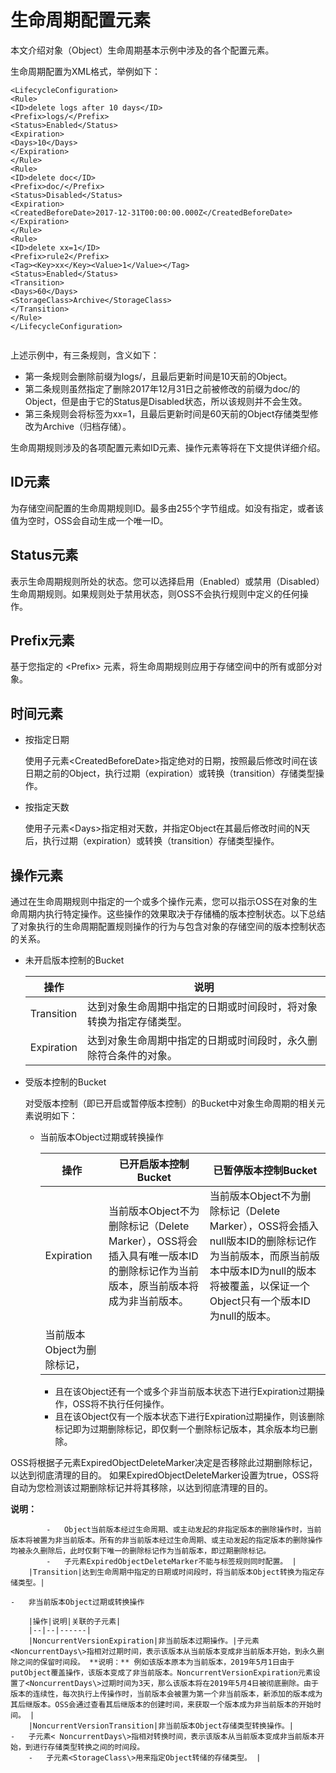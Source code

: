 # 生命周期配置元素

本文介绍对象（Object）生命周期基本示例中涉及的各个配置元素。

生命周期配置为XML格式，举例如下：

```
<LifecycleConfiguration>
<Rule>
<ID>delete logs after 10 days</ID>
<Prefix>logs/</Prefix>
<Status>Enabled</Status>
<Expiration>
<Days>10</Days>
</Expiration>
</Rule>
<Rule>
<ID>delete doc</ID>
<Prefix>doc/</Prefix>
<Status>Disabled</Status>
<Expiration>
<CreatedBeforeDate>2017-12-31T00:00:00.000Z</CreatedBeforeDate>
</Expiration>
</Rule>
<Rule>
<ID>delete xx=1</ID>
<Prefix>rule2</Prefix>
<Tag><Key>xx</Key><Value>1</Value></Tag>
<Status>Enabled</Status>
<Transition>
<Days>60</Days>
<StorageClass>Archive</StorageClass>
</Transition>
</Rule>
</LifecycleConfiguration>
        
```

上述示例中，有三条规则，含义如下：

-   第一条规则会删除前缀为logs/，且最后更新时间是10天前的Object。
-   第二条规则虽然指定了删除2017年12月31日之前被修改的前缀为doc/的Object，但是由于它的Status是Disabled状态，所以该规则并不会生效。
-   第三条规则会将标签为xx=1，且最后更新时间是60天前的Object存储类型修改为Archive（归档存储）。

生命周期规则涉及的各项配置元素如ID元素、操作元素等将在下文提供详细介绍。

## ID元素

为存储空间配置的生命周期规则ID。最多由255个字节组成。如没有指定，或者该值为空时，OSS会自动生成一个唯一ID。

## Status元素

表示生命周期规则所处的状态。您可以选择启用（Enabled）或禁用（Disabled）生命周期规则。如果规则处于禁用状态，则OSS不会执行规则中定义的任何操作。

## Prefix元素

基于您指定的 <Prefix\> 元素，将生命周期规则应用于存储空间中的所有或部分对象。

## 时间元素

-   按指定日期

    使用子元素<CreatedBeforeDate\>指定绝对的日期，按照最后修改时间在该日期之前的Object，执行过期（expiration）或转换（transition）存储类型操作。

-   按指定天数

    使用子元素<Days\>指定相对天数，并指定Object在其最后修改时间的N天后，执行过期（expiration）或转换（transition）存储类型操作。


## 操作元素

通过在生命周期规则中指定的一个或多个操作元素，您可以指示OSS在对象的生命周期内执行特定操作。这些操作的效果取决于存储桶的版本控制状态。以下总结了对象执行的生命周期配置规则操作的行为与包含对象的存储空间的版本控制状态的关系。

-   未开启版本控制的Bucket

    |操作|说明|
    |--|--|
    |Transition|达到对象生命周期中指定的日期或时间段时，将对象转换为指定存储类型。|
    |Expiration|达到对象生命周期中指定的日期或时间段时，永久删除符合条件的对象。|

-   受版本控制的Bucket

    对受版本控制（即已开启或暂停版本控制）的Bucket中对象生命周期的相关元素说明如下：

    -   当前版本Object过期或转换操作

        |操作|已开启版本控制Bucket|已暂停版本控制Bucket|
        |--|-------------|-------------|
        |Expiration|当前版本Object不为删除标记（Delete Marker），OSS将会插入具有唯一版本ID的删除标记作为当前版本，原当前版本将成为非当前版本。|当前版本Object不为删除标记（Delete Marker），OSS将会插入null版本ID的删除标记作为当前版本，而原当前版本中版本ID为null的版本将被覆盖，以保证一个Object只有一个版本ID为null的版本。|
        |当前版本Object为删除标记，

         -   且在该Object还有一个或多个非当前版本状态下进行Expiration过期操作，OSS将不执行任何操作。
        -   且在该Object仅有一个版本状态下进行Expiration过期操作，则该删除标记即为过期删除标记，即仅剩一个删除标记版本，其余版本均已删除。

OSS将根据子元素ExpiredObjectDeleteMarker决定是否移除此过期删除标记，以达到彻底清理的目的。 如果ExpiredObjectDeleteMarker设置为true，OSS将自动为您检测该过期删除标记并将其移除，以达到彻底清理的目的。

**说明：**

            -   Object当前版本经过生命周期、或主动发起的非指定版本的删除操作时，当前版本将被置为非当前版本。所有的非当前版本经过生命周期、或主动发起的指定版本的删除操作均被永久删除后，此时仅剩下唯一的删除标记作为当前版本，即过期删除标记。
            -   子元素ExpiredObjectDeleteMarker不能与标签规则同时配置。 |
        |Transition|达到生命周期中指定的日期或时间段时，将当前版本Object转换为指定存储类型。|

    -   非当前版本Object过期或转换操作

        |操作|说明|关联的子元素|
        |--|--|------|
        |NoncurrentVersionExpiration|非当前版本过期操作。|子元素<NoncurrentDays\>指相对过期时间，表示该版本从当前版本变成非当前版本开始，到永久删除之间的保留时间段。 **说明：** 例如该版本原本为当前版本，2019年5月1日由于putObject覆盖操作，该版本变成了非当前版本。NoncurrentVersionExpiration元素设置了<NoncurrentDays\>过期时间为3天，那么该版本将在2019年5月4日被彻底删除。由于版本的连续性，每次执行上传操作时，当前版本会被置为第一个非当前版本，新添加的版本成为其后继版本。OSS会通过查看其后继版本的创建时间，来获取一个版本成为非当前版本的开始时间。 |
        |NoncurrentVersionTransition|非当前版本Object存储类型转换操作。|        -   子元素< NoncurrentDays\>指相对转换时间，表示该版本从当前版本变成非当前版本开始，到进行存储类型转换之间的时间段。
        -   子元素<StorageClass\>用来指定Object转储的存储类型。 |


